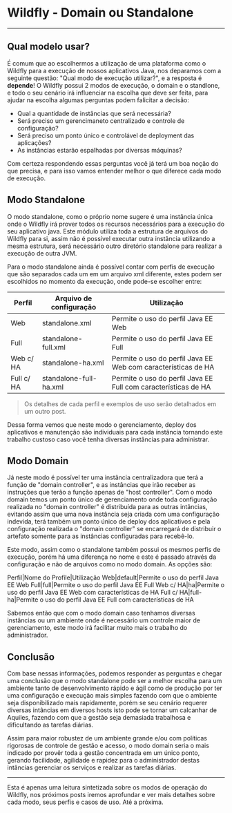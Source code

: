 # Wildfly - Domain ou Standalone

---

## Qual modelo usar?

É comum que ao escolhermos a utilização de uma plataforma como o Wildfly para a execução de nossos aplicativos Java, nos deparamos com a seguinte questão: "Qual modo de execução utilizar?", e a resposta é **depende**! O Wildfly possui 2 modos de execução, o domain e o standlone, e todo o seu cenário irá influenciar na escolha que deve ser feita, para ajudar na escolha algumas perguntas podem falicitar a decisão:

- Qual a quantidade de instâncias que será necessária?
- Será preciso um gerencimaneto centralizado e controle de configuração?
- Será preciso um ponto único e controlável de deployment das aplicações?
- As instâncias estarão espalhadas por diversas máquinas?

Com certeza respondendo essas perguntas você já terá um boa noção do que precisa, e para isso vamos entender melhor o que diferece cada modo de execução.

## Modo Standalone

O modo standalone, como o próprio nome sugere é uma instância única onde o Wildfly irá prover todos os recursos necessários para a execução do seu aplicativo java. Este módulo utiliza toda a estrutura de arquivos do Wildfly para si, assim não é possível executar outra instância utilizando a mesma estrutura, será necessário outro diretório standalone para realizar a execução de outra JVM.

Para o modo standalone ainda é possível contar com perfis de execução que são separados cada um em um arquivo xml diferente, estes podem ser escolhidos no momento da execução, onde pode-se escolher entre:

Perfil|Arquivo de configuração|Utilização
------|-----------------------|----------
Web|standalone.xml|Permite o uso do perfil Java EE Web
Full|standalone-full.xml|Permite o uso do perfil Java EE Full
Web c/ HA|standalone-ha.xml|Permite o uso do perfil Java EE Web com características de HA
Full c/ HA|standalone-full-ha.xml|Permite o uso do perfil Java EE Full com características de HA

> Os detalhes de cada perfil e exemplos de uso serão detalhados em um outro post.

Dessa forma vemos que neste modo o gerenciamento, deploy dos aplicativos e manutenção são individuais para cada instância tornando este trabalho custoso caso você tenha diversas instâncias para administrar.

## Modo Domain

Já neste modo é possível ter uma instância centralizadora que terá a função de  "domain controller", e as instâncias que irão receber as instruções que terão a função apenas de "host controller". Com o modo domain temos um ponto único de gerenciamento onde toda configuração realizada no "domain controller" é distribuída para as outras intâncias, evitando assim que uma nova instância seja criada com uma configuração indevida, terá também um ponto único de deploy dos aplicativos e pela configuração realizada o "domain controller" se encarregará de distribuir o artefato somente para as instâncias configuradas para recebê-lo.

Este modo, assim como o standalone também possui os mesmos perfis de execução, porém há uma diferença no nome e este é passado através da configuração e não de arquivos como no modo domain. As opções são:

Perfil|Nome do Profile|Utilização
Web|default|Permite o uso do perfil Java EE Web
Full|full|Permite o uso do perfil Java EE Full
Web c/ HA|ha|Permite o uso do perfil Java EE Web com características de HA
Full c/ HA|full-ha|Permite o uso do perfil Java EE Full com características de HA

Sabemos então que com o modo domain caso tenhamos diversas instâncias ou um ambiente onde é necessário um controle maior de gerenciamento, este modo irá facilitar muito mais o trabalho do administrador.

## Conclusão

Com base nessas informações, podemos responder as perguntas e chegar uma conclusão que o modo standalone pode ser a melhor escolha para um ambiente tanto de desenvolvimento rápido e ágil como de produção por ter uma configuração e execução mais simples fazendo com que o ambiente seja disponibilizado mais rapidamente, porém se seu cenário requerer diversas intâncias em diversos hosts isto pode se tornar um calcanhar de Aquiles, fazendo com que a gestão seja demasiada trabalhosa e dificultando as tarefas diárias.

Assim para maior robustez de um ambiente grande e/ou com políticas rigorosas de controle de gestão e acesso, o modo domain seria o mais indicado por provêr toda a gestão concentrada em um único ponto, gerando facilidade, agilidade e rapidez para o administrador destas intâncias gerenciar os serviços e realizar as tarefas diárias.

---

Esta é apenas uma leitura sintetizada sobre os modos de operação do Wildfly, nos próximos posts iremos aprofundar e ver mais detalhes sobre cada modo, seus perfis e casos de uso. Até a próxima.
